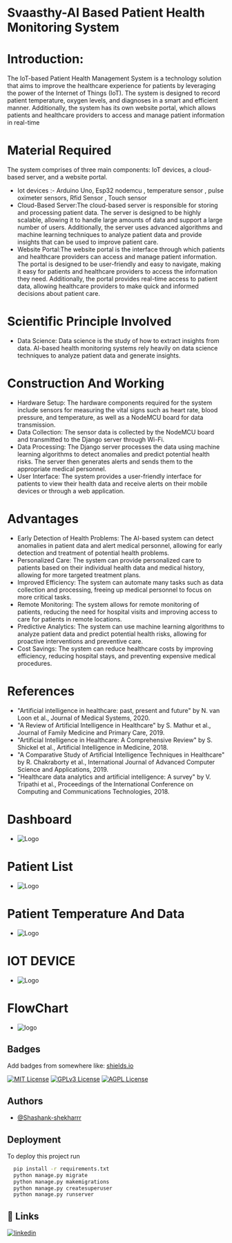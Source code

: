 
# Svaasthy-AI Based Patient Health Monitoring System 

# Introduction:

The IoT-based Patient Health Management System is a technology solution that aims to improve the healthcare experience for patients by leveraging the power of the Internet of Things (IoT). The system is designed to record patient temperature, oxygen levels, and diagnoses in a smart and efficient manner. Additionally, the system has its own website portal, which allows patients and healthcare providers to access and manage patient information in real-time

# Material Required
The system comprises of three main components: IoT devices, a cloud-based server, and a website portal.
* Iot devices :- Arduino Uno, Esp32 nodemcu , temperature sensor , pulse oximeter sensors, Rfid Sensor , Touch sensor
* Cloud-Based Server:The cloud-based server is responsible for storing and processing patient data. The server is designed to be highly scalable, allowing it to handle large amounts of data and support a large number of users. Additionally, the server uses advanced algorithms and machine learning techniques to analyze patient data and provide insights that can be used to improve patient care.
* Website Portal:The website portal is the interface through which patients and healthcare providers can access and manage patient information. The portal is designed to be user-friendly and easy to navigate, making it easy for patients and healthcare providers to access the information they need. Additionally, the portal provides real-time access to patient data, allowing healthcare providers to make quick and informed decisions about patient care.

# Scientific Principle Involved
* Data Science: Data science is the study of how to extract insights from data. AI-based health monitoring systems rely heavily on data science techniques to analyze patient data and generate insights.

# Construction And Working
* Hardware Setup: The hardware components required for the system include sensors for measuring the vital signs such as heart rate, blood pressure, and temperature, as well as a NodeMCU board for data transmission.
* Data Collection: The sensor data is collected by the NodeMCU board and transmitted to the Django server through Wi-Fi.
* Data Processing: The Django server processes the data using machine learning algorithms to detect anomalies and predict potential health risks. The server then generates alerts and sends them to the appropriate medical personnel.
* User Interface: The system provides a user-friendly interface for patients to view their health data and receive alerts on their mobile devices or through a web application.
# Advantages
* Early Detection of Health Problems: The AI-based system can detect anomalies in patient data and alert medical personnel, allowing for early detection and treatment of potential health problems.
* Personalized Care: The system can provide personalized care to patients based on their individual health data and medical history, allowing for more targeted treatment plans.
* Improved Efficiency: The system can automate many tasks such as data collection and processing, freeing up medical personnel to focus on more critical tasks.
* Remote Monitoring: The system allows for remote monitoring of patients, reducing the need for hospital visits and improving access to care for patients in remote locations.
* Predictive Analytics: The system can use machine learning algorithms to analyze patient data and predict potential health risks, allowing for proactive interventions and preventive care.
* Cost Savings: The system can reduce healthcare costs by improving efficiency, reducing hospital stays, and preventing expensive medical procedures.

# References
* "Artificial intelligence in healthcare: past, present and future" by N. van Loon et al., Journal of Medical Systems, 2020.
* "A Review of Artificial Intelligence in Healthcare" by S. Mathur et al., Journal of Family Medicine and Primary Care, 2019.
* "Artificial Intelligence in Healthcare: A Comprehensive Review" by S. Shickel et al., Artificial Intelligence in Medicine, 2018.
* "A Comparative Study of Artificial Intelligence Techniques in Healthcare" by R. Chakraborty et al., International Journal of Advanced Computer Science and Applications, 2019.
* "Healthcare data analytics and artificial intelligence: A survey" by V. Tripathi et al., Proceedings of the International Conference on Computing and Communications Technologies, 2018.










# Dashboard

* ![Logo](https://i.ibb.co/s9KN2m9/homescreen.jpg)
# Patient List

* ![Logo](https://i.ibb.co/sywgJjv/1.png)

# Patient Temperature And Data

* ![Logo](https://i.ibb.co/NxwTXtP/2.png)

# IOT DEVICE

* ![Logo](https://i.ibb.co/6X7dXbW/3.png)

# FlowChart
* ![logo](https://i.ibb.co/QMDYw26/image-005.jpg)

## Badges

Add badges from somewhere like: [shields.io](https://shields.io/)

[![MIT License](https://img.shields.io/badge/License-MIT-green.svg)](https://choosealicense.com/licenses/mit/)
[![GPLv3 License](https://img.shields.io/badge/License-GPL%20v3-yellow.svg)](https://opensource.org/licenses/)
[![AGPL License](https://img.shields.io/badge/license-AGPL-blue.svg)](http://www.gnu.org/licenses/agpl-3.0)


## Authors

- [@Shashank-shekharrr](https://www.github.com/shashank-shekharrr)


## Deployment

To deploy this project run

```bash
  pip install -r requirements.txt
  python manage.py migrate
  python manage.py makemigrations
  python manage.py createsuperuser
  python manage.py runserver
```


## 🔗 Links

[![linkedin](https://img.shields.io/badge/linkedin-0A66C2?style=for-the-badge&logo=linkedin&logoColor=white)](https://www.linkedin.com/in/shashank-shekhar-93263b283/)



